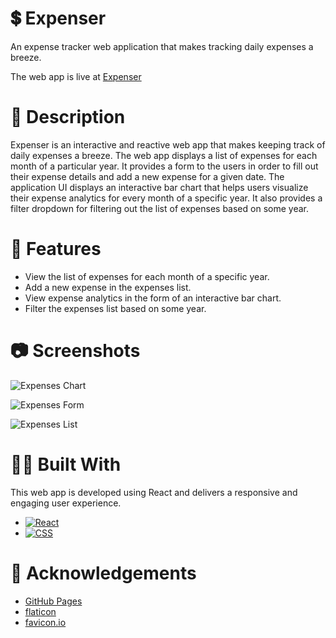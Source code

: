 # 💲 Expenser

An expense tracker web application that makes tracking daily expenses a breeze.

The web app is live at [Expenser](https://abhithere.github.io/expenser/)

# 📃 Description

Expenser is an interactive and reactive web app that makes keeping track of daily expenses a breeze.
The web app displays a list of expenses for each month of a particular year.
It provides a form to the users in order to fill out their expense details and add a new expense for a given date.
The application UI displays an interactive bar chart that helps users visualize their expense analytics for every month of a specific year.
It also provides a filter dropdown for filtering out the list of expenses based on some year.

# 🎯 Features

* View the list of expenses for each month of a specific year.
* Add a new expense in the expenses list.
* View expense analytics in the form of an interactive bar chart.
* Filter the expenses list based on some year.

# 📷 Screenshots

![Expenses Chart](https://user-images.githubusercontent.com/74660692/203373709-a24d105b-2d69-4118-a2a1-c23771c96e62.png)


![Expenses Form](https://user-images.githubusercontent.com/74660692/203373750-bec74754-4c5a-4cef-9ece-47c36aaaa5fd.png)


![Expenses List](https://user-images.githubusercontent.com/74660692/203373781-b3fe677f-6bc0-421d-b9c8-1b9937199ff3.png)

# 👨‍💻 Built With

This web app is developed using React and delivers a responsive and engaging user experience.

* [![React][react-shield]][react-url]
* [![CSS][css-shield]][css-url]

# 📝 Acknowledgements

* [GitHub Pages](https://pages.github.com)
* [flaticon](https://www.flaticon.com/)
* [favicon.io](https://favicon.io/)

<!-- REFERENCE VARIABLES -->
[react-shield]: https://img.shields.io/badge/react-%2320232a.svg?style=for-the-badge&logo=react&logoColor=%2361DAFB
[react-url]: https://reactjs.org/
[css-shield]: https://img.shields.io/badge/css3-%231572B6.svg?style=for-the-badge&logo=css3&logoColor=white
[css-url]: https://www.w3.org/Style/CSS/Overview.en.html
